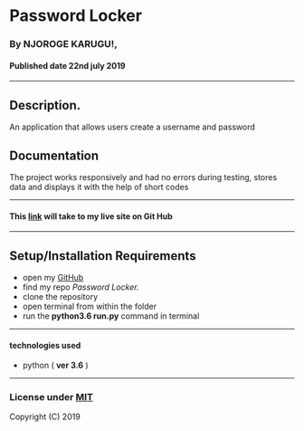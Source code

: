 # Password Locker

### By **NJOROGE KARUGU!**, 
#### Published date **22nd july 2019**
 ---
## Description.

An application that allows users create a username and password

## Documentation

The project works responsively and had no errors during testing, stores data and displays it with the help of short codes

---

#### This [link]() will take to my live site on Git Hub

---

## Setup/Installation Requirements

* open my [GitHub](account)
* find my repo *Password Locker.*
* clone the repository
* open terminal from within the folder 
* run the **python3.6 run.py** command in terminal

---

#### technologies used 
* python ( **ver 3.6** )

---

### License under [MIT]()

Copyright (C) 2019 